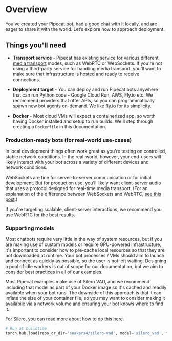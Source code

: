 # Overview

You've created your Pipecat bot, had a good chat with it locally, and are eager to share it with the world. Let’s explore how to approach deployment.

## Things you'll need

- **Transport service** - Pipecat has existing service for various different [media transport](http://localhost:3000/docs/category/transports) modes, such as WebRTC or WebSockets. If you're not using a third-party service for handling media transport, you'll want to make sure that infrastructure is hosted and ready to receive connections.

- **Deployment target** - You can deploy and run Pipecat bots anywhere that can run Python code - Google Cloud Run, AWS, Fly.io etc. We recommend providers that offer APIs, so you can programmatically spawn new bot agents on-demand. We like [fly.io](fly.io) for its simplicity. 

- **Docker** - Most cloud VMs will expect a containerized app, so worth having Docker installed and setup to run builds. We'll step through creating a `Dockerfile` in this documentation.

### Production-ready bots (for real-world use-cases)

In local development things often work great as you're testing on controlled, stable network conditions. In the real-world, however, your end-users will likely interact with your bot across a variety of different devices and network conditions.

WebSockets are fine for server-to-server communication or for initial development. But for production use, you’ll likely want client-server audio that uses a protocol designed for real-time media transport. (For an explanation of the difference between WebSockets and WebRTC, [see this post](https://www.daily.co/blog/how-to-talk-to-an-llm-with-your-voice/#webrtc).)

If you're targeting scalable, client-server interactions, we recommend you use WebRTC for the best results.


### Supporting models

Most chatbots require very little in the way of system resources, but if you are making use of custom models or require GPU-powered infrastructure, it's important to consider how to pre-cache local resources so that they are not downloaded at runtime. Your bot processes / VMs should aim to launch and connect as quickly as possible, so the user is not left waiting. Designing a pool of idle workers is out of scope for our documentation, but we aim to consider best practices in all of our examples.

Most Pipecat examples make use of Silero VAD, and we recommend including that model as part of your Docker image so it's cached and readily available when your bot runs. The downside of this approach is that it can inflate the size of your container file, so you may want to consider making it availabile via a network volume and ensuring your bot knows where to find it.

For Silero, you can read more about how to do this [here](https://pypi.org/project/silero/#:~:text=Models%20are%20downloaded%20on%20demand,downloaded%20to%20a%20cache%20folder). 

```python
# Run at buildtime
torch.hub.load(repo_or_dir='snakers4/silero-vad', model='silero_vad', force_reload=True)
```